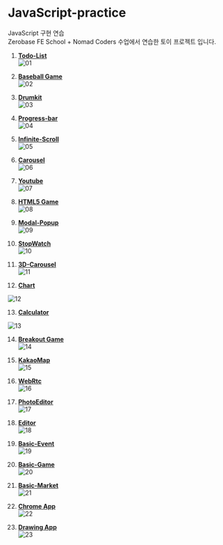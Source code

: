 # JavaScript-practice
JavaScript 구현 연습 </br>
Zerobase FE School + Nomad Coders 수업에서 연습한 토이 프로젝트 입니다. 

01. <a href='https://github.com/jjvox/JavaScript-practice/tree/master/01.%20Todo-List'>**Todo-List**<a> </br>
![01](https://user-images.githubusercontent.com/110772094/212127453-0a5d283d-15b8-44cc-8d30-7660cb5a2d21.PNG)

02. <a href="https://github.com/jjvox/JavaScript-practice/tree/master/02.%20Baseball%20Game">**Baseball Game**<a> </br>
![02](https://user-images.githubusercontent.com/110772094/212129177-76f3d0be-e843-455c-8fb5-2aa84edfae36.PNG)

03. <a href="https://github.com/jjvox/JavaScript-practice/tree/master/03.%20Drumkit">**Drumkit**<a></br>
![03](https://user-images.githubusercontent.com/110772094/212131915-6776ed92-9a57-449a-b4e5-4fa6ca8410f8.PNG)

04. <a href="https://github.com/jjvox/JavaScript-practice/tree/master/04.%20Progress-bar">**Progress-bar**<a></br>
![04](https://user-images.githubusercontent.com/110772094/212131969-f334710c-8106-4c3f-99d0-4fa6971932f1.PNG)

05. <a href="https://github.com/jjvox/JavaScript-practice/tree/master/05.%20Infinite-scroll">**Infinite-Scroll**<a></br>
![05](https://user-images.githubusercontent.com/110772094/212132063-f19c4a71-ddd0-4956-b04a-9a7fddcd88cf.PNG)

06. <a href="https://github.com/jjvox/JavaScript-practice/tree/master/06.%20Carousel">**Carousel**<a></br>
![06](https://user-images.githubusercontent.com/110772094/212132071-7545c3bb-c34a-4c1c-b7fb-050f1c350e8d.PNG)

07. <a href="https://github.com/jjvox/JavaScript-practice/tree/master/07.%20Youtube">**Youtube**<a></br>
![07](https://user-images.githubusercontent.com/110772094/212132080-48b145a8-0342-43cb-9db0-b1ac7c4cbcb4.PNG)

08. <a href="https://github.com/jjvox/JavaScript-practice/tree/master/08.%20HTML5%20Game">**HTML5 Game**<a></br>
![08](https://user-images.githubusercontent.com/110772094/212132092-b0a63284-fe4e-450a-8669-bd0a8cd63c63.PNG)

09. <a href="https://github.com/jjvox/JavaScript-practice/tree/master/09.%20Modal-Popup">**Modal-Popup**<a></br>
![09](https://user-images.githubusercontent.com/110772094/212132102-91a09f58-f0b4-484d-b4b5-5b422f9605cb.PNG)

10. <a href="https://github.com/jjvox/JavaScript-practice/tree/master/10.%20StopWatch">**StopWatch**<a></br>
![10](https://user-images.githubusercontent.com/110772094/212132111-08fc4f80-3523-4311-a3d0-78ea5af3f596.PNG)

11. <a href="https://github.com/jjvox/JavaScript-practice/tree/master/11.%203D-Carousel">**3D-Carousel**<a></br>
![11](https://user-images.githubusercontent.com/110772094/212132119-77f48659-b54b-48ee-8769-64d405e69874.PNG)

12. <a href="https://github.com/jjvox/JavaScript-practice/tree/master/12.%20Chart">**Chart**<a></br>

![12](https://user-images.githubusercontent.com/110772094/212132128-407f245c-3568-4fce-9a43-7500ca01af58.PNG)

13. <a href="https://github.com/jjvox/JavaScript-practice/tree/master/13.%20Calculator">**Calculator**<a></br>

![13](https://user-images.githubusercontent.com/110772094/212132151-e55e6e08-0802-413e-bc40-cb59859b7a47.PNG)

14. <a href="https://github.com/jjvox/JavaScript-practice/tree/master/14.%20Breakout%20Game">**Breakout Game**<a></br>
![14](https://user-images.githubusercontent.com/110772094/212132164-af994136-929f-4762-a2de-6b195a2e5b01.PNG)

15. <a href="https://github.com/jjvox/JavaScript-practice/tree/master/15.%20KakaoMap">**KakaoMap**<a></br>
![15](https://user-images.githubusercontent.com/110772094/212132185-e6964ec8-c8f3-4de8-bfc9-45ced5a68ce0.PNG)

16. <a href="https://github.com/jjvox/JavaScript-practice/tree/master/16.%20WebRtc">**WebRtc**<a></br>
![16](https://user-images.githubusercontent.com/110772094/212132202-11d0d4dd-ad4c-4fd9-9286-b556d52b5759.PNG)

17. <a href="https://github.com/jjvox/JavaScript-practice/tree/master/17.%20PhotoEditor">**PhotoEditor**<a></br>
![17](https://user-images.githubusercontent.com/110772094/212132219-ed2a029d-c6ea-4d97-b3ce-66c65e748f96.PNG)

18. <a href="https://github.com/jjvox/JavaScript-practice/tree/master/18.%20Editor">**Editor**<a></br>
![18](https://user-images.githubusercontent.com/110772094/212132234-49a30eab-780b-471f-b07b-e20b61d48763.PNG)

19. <a href="https://github.com/jjvox/JavaScript-practice/tree/master/19.%20Basic-Event">**Basic-Event**<a></br>
![19](https://user-images.githubusercontent.com/110772094/212132247-5942119f-b3a5-49d8-ad5b-542f170ad3e7.png)

20. <a href="https://github.com/jjvox/JavaScript-practice/tree/master/20.%20Basic%20Game">**Basic-Game**<a></br>
![20](https://user-images.githubusercontent.com/110772094/212132275-b3381c18-da34-42c0-b90d-0f46086d239d.PNG)

21. <a href="https://github.com/jjvox/JavaScript-practice/tree/master/21.%20Basic-Market">**Basic-Market**<a></br>
![21](https://user-images.githubusercontent.com/110772094/212132293-7d6f43be-7ec9-4294-b15a-5e9b89d89e42.png)

22. <a href="https://github.com/jjvox/JavaScript-practice/tree/master/22.%20Chrome%20App">**Chrome App**<a></br>
![22](https://user-images.githubusercontent.com/110772094/212132311-828e40a4-be69-459a-b403-274a6449f6df.PNG)

23. <a href="https://github.com/jjvox/JavaScript-practice/tree/master/23.%20Drawing%20App">**Drawing App**<a></br>
![23](https://user-images.githubusercontent.com/110772094/212132340-cc1b5692-c062-4c52-bdd8-df8cf2d01054.PNG)
